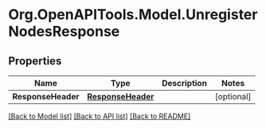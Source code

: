 # Org.OpenAPITools.Model.UnregisterNodesResponse

## Properties

Name | Type | Description | Notes
------------ | ------------- | ------------- | -------------
**ResponseHeader** | [**ResponseHeader**](ResponseHeader.md) |  | [optional] 

[[Back to Model list]](../README.md#documentation-for-models) [[Back to API list]](../README.md#documentation-for-api-endpoints) [[Back to README]](../README.md)

